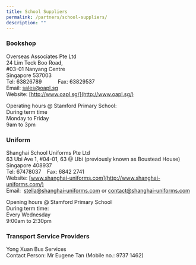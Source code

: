 ```yaml
---
title: School Suppliers
permalink: /partners/school-suppliers/
description: ""
---
```

### Bookshop

Overseas Associates Pte Ltd <br>
24 Lim Teck Boo Road, <br>
#03-01 Nanyang Centre <br> 
Singapore 537003<br>
Tel: 63826789           Fax: 63829537 <br>
Email: [sales@oapl.sg](mailto:sales@oapl.sg) <br>
Website: [http://www.oapl.sg/](http://www.oapl.sg/)

Operating hours @ Stamford Primary School: <br>
During term time <br>
Monday to Friday <br>
9am to 3pm

### Uniform

Shanghai School Uniforms Pte Ltd <br>
63 Ubi Ave 1, #04-01, 63 @ Ubi (previously known as Boustead House) <br>
Singapore 408937 <br>
Tel: 67478037    Fax: 6842 2741 <br>
Website: [www.shanghai-uniforms.com](http://www.shanghai-uniforms.com/) <br>
Email:  [stella@shanghai-uniforms.com](mailto:stella@shanghai-uniforms.com) or [contact@shanghai-uniforms.com](mailto:contact@shanghai-uniforms.com)
  
Opening hours @ Stamford Primary School <br>
During term time: <br>
Every Wednesday <br>
9:00am to 2:30pm

### Transport Service Providers

Yong Xuan Bus Services <br>
Contact Person: Mr Eugene Tan (Mobile no.: 9737 1462)